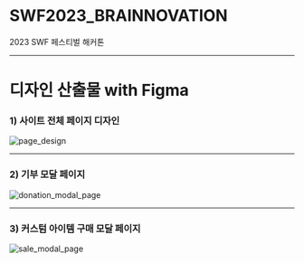 # SWF2023_BRAINNOVATION
2023 SWF 페스티벌 해커톤
<hr>
<h1>디자인 산출물 with Figma</h1>
<h3>1) 사이트 전체 페이지 디자인</h3>

![page_design](https://github.com/gyojinnK/SWF2023_BRAINNOVATION/assets/97776614/12008346-ff73-4a0d-89ad-d686b368c326)

<hr>
<h3>2) 기부 모달 페이지</h3>

![donation_modal_page](https://github.com/gyojinnK/SWF2023_BRAINNOVATION/assets/97776614/c0804927-e0a3-4fa7-af00-cfec338f9031)

<hr>
<h3>3) 커스텀 아이템 구매 모달 페이지</h3>

![sale_modal_page](https://github.com/gyojinnK/SWF2023_BRAINNOVATION/assets/97776614/a8122d3d-521c-422f-a3aa-6eb87d2dc09b)
